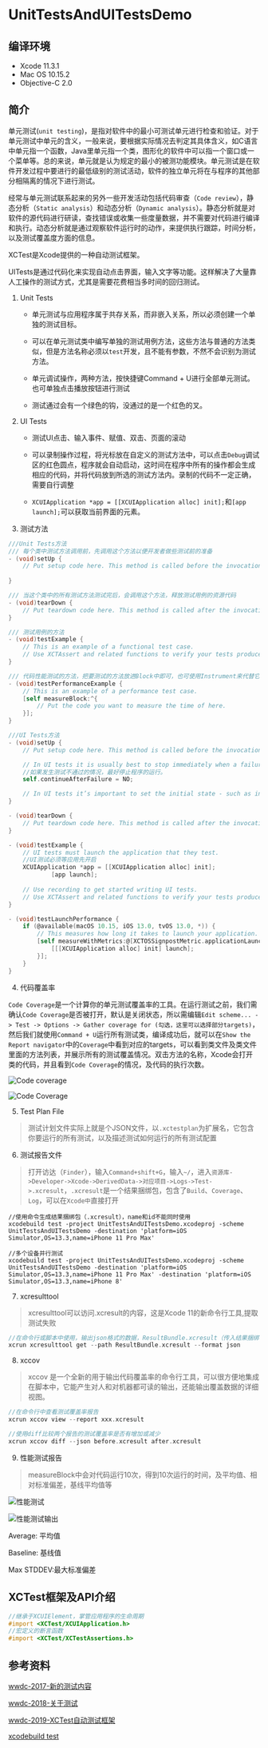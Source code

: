 # UnitTestsAndUITestsDemo

## 编译环境

* Xcode 11.3.1
* Mac OS 10.15.2
* Objective-C 2.0

## 简介

单元测试(`unit testing`)，是指对软件中的最小可测试单元进行检查和验证。对于单元测试中单元的含义，一般来说，要根据实际情况去判定其具体含义，如C语言中单元指一个函数，Java里单元指一个类，图形化的软件中可以指一个窗口或一个菜单等。总的来说，单元就是认为规定的最小的被测功能模块。单元测试是在软件开发过程中要进行的最低级别的测试活动，软件的独立单元将在与程序的其他部分相隔离的情况下进行测试。

经常与单元测试联系起来的另外一些开发活动包括代码审查（`Code review`），静态分析（`Static analysis`）和动态分析（`Dynamic analysis`）。静态分析就是对软件的源代码进行研读，查找错误或收集一些度量数据，并不需要对代码进行编译和执行。动态分析就是通过观察软件运行时的动作，来提供执行跟踪，时间分析，以及测试覆盖度方面的信息。

XCTest是Xcode提供的一种自动测试框架。

UITests是通过代码化来实现自动点击界面，输入文字等功能。这样解决了大量靠人工操作的测试方式，尤其是需要花费相当多时间的回归测试。

1. Unit Tests

    - 单元测试与应用程序属于共存关系，而非嵌入关系，所以必须创建一个单独的测试目标。
    
    - 可以在单元测试类中编写单独的测试用例方法，这些方法与普通的方法类似，但是方法名称必须以`test`开发，且不能有参数，不然不会识别为测试方法。
    
    - 单元调试操作，两种方法，按快捷键Command + U进行全部单元测试。也可单独点击播放按钮进行测试
    
    - 测试通过会有一个绿色的钩，没通过的是一个红色的叉。

2. UI Tests

    - 测试UI点击、输入事件、赋值、双击、页面的滚动
    
    - 可以录制操作过程，将光标放在自定义的测试方法中，可以点击`Debug`调试区的红色圆点，程序就会自动启动，这时间在程序中所有的操作都会生成相应的代码，并将代码放到所选的测试方法内。录制的代码不一定正确，需要自行调整
    
    - `XCUIApplication *app = [[XCUIApplication alloc] init];`和`[app launch];`可以获取当前界面的元素。

3. 测试方法

```Objective-C
///Unit Tests方法
/// 每个类中测试方法调用前，先调用这个方法以便开发者做些测试前的准备
- (void)setUp {
    // Put setup code here. This method is called before the invocation of each test method in the class.
    
}

/// 当这个类中的所有测试方法测试完后，会调用这个方法，释放测试用例的资源代码
- (void)tearDown {
    // Put teardown code here. This method is called after the invocation of each test method in the class.
}

/// 测试用例的方法
- (void)testExample {
    // This is an example of a functional test case.
    // Use XCTAssert and related functions to verify your tests produce the correct results.
}

/// 代码性能测试的方法，把要测试的方法放进Block中即可，也可使用Instrument来代替它
- (void)testPerformanceExample {
    // This is an example of a performance test case.
    [self measureBlock:^{
        // Put the code you want to measure the time of here.
    }];
}
```

```Objective-C
///UI Tests方法
- (void)setUp {
    // Put setup code here. This method is called before the invocation of each test method in the class.

    // In UI tests it is usually best to stop immediately when a failure occurs.
    //如果发生测试不通过的情况，最好停止程序的运行。
    self.continueAfterFailure = NO;

    // In UI tests it’s important to set the initial state - such as interface orientation - required for your tests before they run. The setUp method is a good place to do this.
}

- (void)tearDown {
    // Put teardown code here. This method is called after the invocation of each test method in the class.
}

- (void)testExample {
    // UI tests must launch the application that they test.
    //UI测试必须等应用先开启
    XCUIApplication *app = [[XCUIApplication alloc] init];
            [app launch];
    
    // Use recording to get started writing UI tests.
    // Use XCTAssert and related functions to verify your tests produce the correct results.
}

- (void)testLaunchPerformance {
    if (@available(macOS 10.15, iOS 13.0, tvOS 13.0, *)) {
        // This measures how long it takes to launch your application.
        [self measureWithMetrics:@[XCTOSSignpostMetric.applicationLaunchMetric] block:^{
            [[[XCUIApplication alloc] init] launch];
        }];
    }
}
```

4. 代码覆盖率

`Code Coverage`是一个计算你的单元测试覆盖率的工具。在运行测试之前，我们需确认`Code Coverage`是否被打开，默认是关闭状态，所以需编辑`Edit scheme... -> Test -> Options -> Gather coverage for (勾选，这里可以选择部分targets)`，然后我们就使用`Command + U`运行所有测试类，编译成功后，就可以在`Show the Report navigator`中的`Coverage`中看到对应的targets，可以看到类文件及类文件里面的方法列表，并展示所有的测试覆盖情况。双击方法的名称，Xcode会打开类的代码，并且看到`Code Coverage`的情况，及代码的执行次数。

![Code coverage](https://github.com/wenjiehe/UnitTestsAndUITestsDemo/blob/master/UnitTestsAndUITestsDemo/CodeCoverage1.png)

![Code Coverage](https://github.com/wenjiehe/UnitTestsAndUITestsDemo/blob/master/UnitTestsAndUITestsDemo/CodeCoverage.png)

5. Test Plan File

> 测试计划文件实际上就是个JSON文件，以`.xctestplan`为扩展名，它包含你要运行的所有测试，以及描述测试如何运行的所有测试配置

6. 测试报告文件

> 打开访达（`Finder`），输入`Command+shift+G`，输入`~/`，进入`资源库->Developer->Xcode->DerivedData->对应项目->Logs->Test->.xcresult`，`.xcresult`是一个结果捆绑包，包含了`Build`、`Coverage`、`Log`，可以在`Xcode中`直接打开

```
//使用命令生成结果捆绑包（.xcresult），name和id不能同时使用
xcodebuild test -project UnitTestsAndUITestsDemo.xcodeproj -scheme UnitTestsAndUITestsDemo -destination 'platform=iOS Simulator,OS=13.3,name=iPhone 11 Pro Max'

//多个设备并行测试
xcodebuild test -project UnitTestsAndUITestsDemo.xcodeproj -scheme UnitTestsAndUITestsDemo -destination 'platform=iOS Simulator,OS=13.3,name=iPhone 11 Pro Max' -destination 'platform=iOS Simulator,OS=13.3,name=iPhone 8'
```

7. xcresulttool

> xcresulttool可以访问.xcresult的内容，这是Xcode 11的新命令行工具,提取测试失败

```C
//在命令行或脚本中使用，输出json格式的数据，ResultBundle.xcresult（传入结果捆绑包的路径）
xcrun xcresulttool get --path ResultBundle.xcresult --format json
```

8. xccov

> xccov 是一个全新的用于输出代码覆盖率的命令行工具，可以很方便地集成在脚本中，它能产生对人和对机器都可读的输出，还能输出覆盖数据的详细视图。

```C
//在命令行中查看测试覆盖率报告
xcrun xccov view --report xxx.xcresult

//使用diff比较两个报告的测试覆盖率是否有增加或减少
xcrun xccov diff --json before.xcresult after.xcresult
```

9. 性能测试报告

> measureBlock中会对代码运行10次，得到10次运行的时间，及平均值、相对标准偏差，基线平均值等

![性能测试](https://github.com/wenjiehe/UnitTestsAndUITestsDemo/blob/master/UnitTestsAndUITestsDemo/ceshi.png)

![性能测试输出](https://github.com/wenjiehe/UnitTestsAndUITestsDemo/blob/master/UnitTestsAndUITestsDemo/ceshi1.png)

Average: 平均值

Baseline: 基线值

Max STDDEV:最大标准偏差


## XCTest框架及API介绍

```Objective-C
//继承于XCUIElement，掌管应用程序的生命周期
#import <XCTest/XCUIApplication.h>
//宏定义的断言函数
#import <XCTest/XCTestAssertions.h>
```

## 参考资料

 [wwdc-2017-新的测试内容](https://developer.apple.com/videos/play/wwdc2017/409)

 [wwdc-2018-关于测试](https://developer.apple.com/videos/play/wwdc2018/403)

 [wwdc-2019-XCTest自动测试框架](https://developer.apple.com/videos/play/wwdc2019/413/)
 
 [xcodebuild test](https://developer.apple.com/library/archive/technotes/tn2339/_index.html#//apple_ref/doc/uid/DTS40014588-CH1-UNIT)
 
